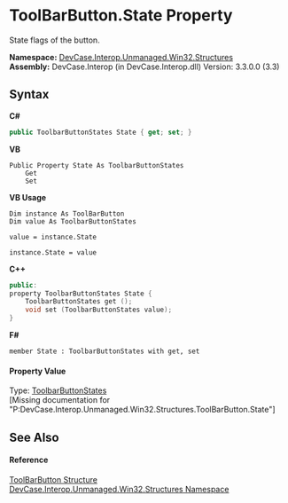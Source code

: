 # ToolBarButton.State Property 
 

State flags of the button.

**Namespace:**&nbsp;<a href="N_DevCase_Interop_Unmanaged_Win32_Structures">DevCase.Interop.Unmanaged.Win32.Structures</a><br />**Assembly:**&nbsp;DevCase.Interop (in DevCase.Interop.dll) Version: 3.3.0.0 (3.3)

## Syntax

**C#**<br />
``` C#
public ToolbarButtonStates State { get; set; }
```

**VB**<br />
``` VB
Public Property State As ToolbarButtonStates
	Get
	Set
```

**VB Usage**<br />
``` VB Usage
Dim instance As ToolBarButton
Dim value As ToolbarButtonStates

value = instance.State

instance.State = value
```

**C++**<br />
``` C++
public:
property ToolbarButtonStates State {
	ToolbarButtonStates get ();
	void set (ToolbarButtonStates value);
}
```

**F#**<br />
``` F#
member State : ToolbarButtonStates with get, set

```


#### Property Value
Type: <a href="T_DevCase_Interop_Unmanaged_Win32_Enums_ToolbarButtonStates">ToolbarButtonStates</a><br />\[Missing <value> documentation for "P:DevCase.Interop.Unmanaged.Win32.Structures.ToolBarButton.State"\]

## See Also


#### Reference
<a href="T_DevCase_Interop_Unmanaged_Win32_Structures_ToolBarButton">ToolBarButton Structure</a><br /><a href="N_DevCase_Interop_Unmanaged_Win32_Structures">DevCase.Interop.Unmanaged.Win32.Structures Namespace</a><br />